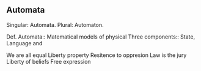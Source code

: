 ## Automata
Singular: Automata.
Plural: Automaton.

Def. Automata:: Matematical models of physical 
Three components:: State, Language and 


We are all equal
Liberty
property
Resitence to oppresion
Law is the jury
Liberty of beliefs
Free expression
